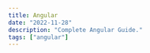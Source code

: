 ```yaml
---
title: Angular
date: "2022-11-28"
description: "Complete Angular Guide."
tags: ["angular"]
---
```

